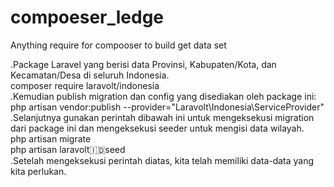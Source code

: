 # compoeser_ledge
Anything require for compooser to build get data set

.Package Laravel yang berisi data Provinsi, Kabupaten/Kota, dan Kecamatan/Desa di seluruh Indonesia.<br>
composer require laravolt/indonesia<br>
.Kemudian publish migration dan config yang disediakan oleh package ini:<br>
php artisan vendor:publish --provider="Laravolt\Indonesia\ServiceProvider"<br>
.Selanjutnya gunakan perintah dibawah ini untuk mengeksekusi migration dari package ini dan mengeksekusi seeder untuk mengisi data wilayah.<br>
php artisan migrate<br>
php artisan laravolt:indonesia:seed<br>
.Setelah mengeksekusi perintah diatas, kita telah memiliki data-data yang kita perlukan.<br>
